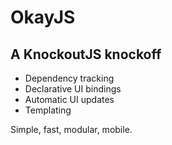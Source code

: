 # OkayJS

## A KnockoutJS knockoff

 - Dependency tracking
 - Declarative UI bindings
 - Automatic UI updates
 - Templating

Simple, fast, modular, mobile.